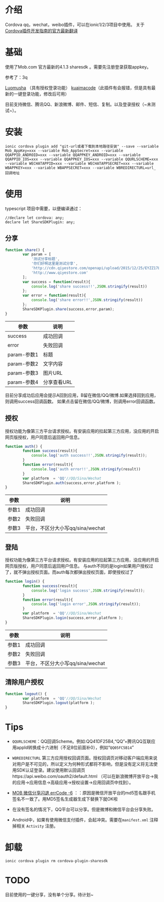  
# 介绍
 Cordova qq，wechat，weibo插件，可以在ionic1/2/3项目中使用。
 关于[Cordova插件开发指南的官方最新翻译](https://www.kancloud.cn/chandler/angular/683995)

# 基础
使用了Mob.com 官方最新的4.1.3 sharesdk 。需要先注册登录获取appkey。

参考了：3q

[Luomusha](https://github.com/Luomusha/cordova-plugin-sharesdk)  （具有授权登录功能）
[kuaimacode](https://github.com/kuaimacode/cordova-plugin-sharesdk)（此插件有会报错，但是具有最新的一键登录功能，修改后可用）

目前支持微信、腾讯QQ、新浪微博、邮件、短信、复制。以及登录授权（~未测试~）。

# 安装
```
ionic cordova plugin add "git-url或者下载到本地路径安装" --save --variable Mob_AppKey=xxx --variable Mob_AppSecret=xxx --variable QQAPPID_ANDROID=xxx --variable QQAPPKEY_ANDROID=xxx --variable QQAPPID_IOS=xxx --variable QQAPPKEY_IOS=xxx --variable QQURLSCHEME=xxx --variable WECHATAPPID=xxx --variable WECHATAPPSECRET=xxx --variable WBAPPKEY=xxx --variable WBAPPSECRET=xxx --variable WBREDIRECTURL=url_回调地址
```

# 使用
typescript 项目中需要，以便编译通过：
```
//declare let cordova: any;
declare let ShareSDKPlugin: any;
```
## 分享
```js
function share() {
        var param = [
            '测试分享标题',
            '你们好啊这里是测试分享',
            'http://cdn.qiyestore.com/openapi/upload/2015/12/25/EYZZ17L785.png',
            'http://www.qiyestore.com'
        ];
        var success = function(result){
            console.log('share success!!',JSON.stringify(result))
        };
        var error = function(result){
            console.log('share error!!',JSON.stringify(result))
        };
	    ShareSDKPlugin.share(success,error,param);
}
```
|参数|说明|
|---|---|
|success|成功回调|
|error|失败回调|
|param-参数1|标题|
|param-参数2|文字内容|
|param-参数3|图片URL|
|param-参数4|分享查看URL|

目前分享成功后应用会提示A回到应用，B留在微信/QQ/微博.如果选择回到应用，则调用success回调函数。
如果点击留在微信/QQ/微博，则调用error回调函数。

## 授权
授权功能为像第三方平台请求授权。有安装应用的拉起第三方应用，没应用的开启网页版授权，用户同意后返回用户信息。
```js
function auth() {
        function success(result){
            console.log('auth success!!',JSON.stringify(result));
        }
        function error(result){
            console.log('auth error!!',JSON.stringify(result))
        }
        var platform  = 'QQ'//QQ/Sina/Wechat
        ShareSDKPlugin.auth(success,error,platform );
}

```
|参数|说明|
|---|---|
|参数1|成功回调|
|参数2|失败回调|
|参数3|平台，不区分大小写qq/sina/wechat|

## 登陆

授权功能为像第三方平台请求授权。有安装应用的拉起第三方应用，没应用的开启网页版授权，用户同意后返回用户信息。
与auth不同的是login如果用户授权过了，就不弹出授权页面。而auth每次都弹出授权页面，即使授权过了
```js
function login() {
        function success(result){
            console.log('login success',JSON.stringify(result));
        }
        function error(result){
            console.log('login error',JSON.stringify(result));
        }
        var platform  = 'QQ'//QQ/Sina/Wechat
        ShareSDKPlugin.login(success,error,platform );
}
```
|参数|说明|
|---|---|
|参数1|成功回调|
|参数2|失败回调|
|参数3|平台，不区分大小写qq/sina/wechat|

## 清除用户授权
```js
function logout() {
        var platform  = 'QQ'//QQ/Sina/Wechat
        ShareSDKPlugin.logout(platform );
}
```

# Tips
- `QQURLSCHEME`：QQ回调Scheme。例如:QQ41DF25B4,“QQ”+腾讯QQ互联应用appId转换成十六进制（不足8位前面补0），例如“`QQ05FC5B14`”

- `WBREDIRECTURL` 第三方应用授权回调页面。授权回调页对移动客户端应用来说对用户是不可见的，所以定义为何种形式都将不影响，但是没有定义将无法使用SDK认证登录。建议使用默认回调页https://api.weibo.com/oauth2/default.html （可以在新浪微博开放平台->我的应用->应用信息->高级应用->授权设置->应用回调页中找到）。

- [MOB 微信分享闪退 errCode -6](https://blog.csdn.net/feitian145623/article/details/51752093)
：：原因是微信开放平台的md5签名跟手机签名不一致了。用MD5签名生成器生成下替换下就OK啦

- 在没有签名的情况下，QQ平台可以分享。但是微博和微信平台会分享失败。
- Android中，如果有使用微信支付插件，会起冲突。需要在`manifest.xml` 注释掉相关 `Activity` 注册。


# 卸载
```
ionic cordova plugin rm cordova-plugin-sharesdk
```

# TODO
目前使用的一键分享，没有单个分享。待计划~





